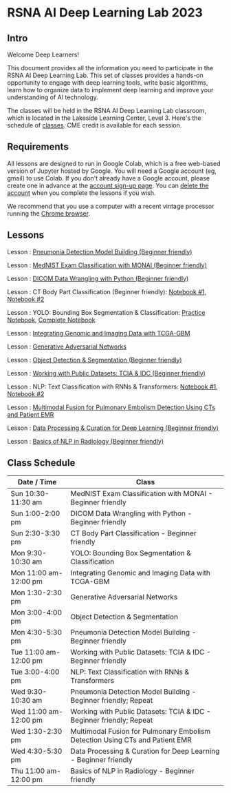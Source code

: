 
# RSNA AI Deep Learning Lab 2023

## Intro

Welcome Deep Learners!  

This document provides all the information you need to participate in the RSNA AI Deep Learning Lab. This set of classes provides a hands-on opportunity to engage with deep learning tools, write basic algorithms, learn how to organize data to implement deep learning and improve your understanding of AI technology. 

The classes will be held in the RSNA AI Deep Learning Lab classroom, which is located in the Lakeside Learning Center, Level 3. Here's the schedule of [classes](#class-schedule). CME credit is available for each session.


## Requirements

All lessons are designed to run in Google Colab, which is a free web-based version of Jupyter hosted by Google. You will need a Google account (eg, gmail) to use Colab. If you don't already have a Google account, please create one in advance at the [account sign-up page](https://accounts.google.com/signup/v2/webcreateaccount?flowName=GlifWebSignIn&flowEntry=SignUp). You can [delete the account](https://support.google.com/accounts/answer/32046?hl=en) when you complete the lessons if you wish. 

We recommend that you use a computer with a recent vintage processor running the [Chrome browser](https://www.google.com/chrome/). 

## Lessons

Lesson : [Pneumonia Detection Model Building (Beginner friendly)](https://colab.research.google.com/gist/georgezero/8f7a8f3463fa7db8f89a7c7bb4c1b6cc/rsna-2021-deep-learning-lab-pneumonia-detection-model-building.ipynb)

Lesson : [MedNIST Exam Classification with MONAI (Beginner friendly)](https://colab.research.google.com/github/RSNA/AI-Deep-Learning-Lab-2021/blob/main/sessions/mednist-monai/MedNIST_Classification_MONAI.ipynb)

Lesson : [DICOM Data Wrangling with Python (Beginner friendly)](https://colab.research.google.com/github/RSNA/AI-Deep-Learning-Lab-2021/blob/main/sessions/dicom-wrangling/DataWrangling2021RSNA16.ipynb)

Lesson : CT Body Part Classification (Beginner friendly): [Notebook #1](https://colab.research.google.com/github/RSNA/AI-Deep-Learning-Lab-2021/blob/main/sessions/ct-body-part/train.ipynb), [Notebook #2](https://colab.research.google.com/github/RSNA/AI-Deep-Learning-Lab-2021/blob/main/sessions/ct-body-part/inference.ipynb)

Lesson : YOLO: Bounding Box Segmentation & Classification: [Practice Notebook](https://colab.research.google.com/github/RSNA/AI-Deep-Learning-Lab-2021/blob/main/sessions/yolo/Train_YOLOv5_Practice_Notebook.ipynb), [Complete Notebook](https://colab.research.google.com/github/RSNA/AI-Deep-Learning-Lab-2021/blob/main/sessions/yolo/Train_YOLOv5_Complete_Notebook.ipynb)

Lesson : [Integrating Genomic and Imaging Data with TCGA-GBM](https://colab.research.google.com/github/RSNA/AI-Deep-Learning-Lab-2021/blob/main/sessions/tcga-gbm/RSNA_2021_TCGA_GBM_radiogenomics.ipynb)

Lesson : [Generative Adversarial Networks](https://colab.research.google.com/github/RSNA/AI-Deep-Learning-Lab-2021/blob/main/sessions/gans/RSNA2021_DL_Lab_GAN.ipynb)

Lesson : [Object Detection & Segmentation (Beginner friendly)](https://colab.research.google.com/github/RSNA/AI-Deep-Learning-Lab-2021/blob/main/sessions/object-detection-seg/segmentation.ipynb)

Lesson : [Working with Public Datasets:
TCIA & IDC (Beginner friendly)](https://colab.research.google.com/github/RSNA/AI-Deep-Learning-Lab-2021/blob/main/sessions/tcia-idc/RSNA_2021_IDC_and_TCIA.ipynb)

Lesson : NLP: Text Classification with RNNs & Transformers: [Notebook #1](https://colab.research.google.com/github/RSNA/AI-Deep-Learning-Lab-2021/blob/main/sessions/nlp-text-classification/RSNA21_DLL_NLP_RNNs.ipynb), [Notebook #2](https://colab.research.google.com/github/RSNA/AI-Deep-Learning-Lab-2021/blob/main/sessions/nlp-text-classification/RSNA21_DLL_NLP_Transformers.ipynb)

Lesson : [Multimodal Fusion for Pulmonary Embolism Detection Using CTs and Patient EMR](https://colab.research.google.com/github/RSNA/AI-Deep-Learning-Lab-2021/blob/main/sessions/multi-modal-pe/Multimodal%20Fusion%20for%20PE%20Detection%20(Clean).ipynb)

Lesson : [Data Processing & Curation for Deep Learning (Beginner friendly)](https://colab.research.google.com/github/RSNA/AI-Deep-Learning-Lab-2021/blob/main/sessions/data-curation/Data_Processing_%26_Curation_for_Deep_Learning.ipynb)

Lesson : [Basics of NLP in Radiology (Beginner friendly)](https://colab.research.google.com/github/RSNA/AI-Deep-Learning-Lab-2021/blob/main/sessions/nlp-basics/DLL52_Basics_NLP_Radiology.ipynb)


## Class Schedule

| Date / Time | Class |
| --- | --- |
| Sun 10:30-11:30 am | MedNIST Exam Classification with MONAI - Beginner friendly |
| Sun 1:00-2:00 pm | DICOM Data Wrangling with Python - Beginner friendly |
| Sun 2:30-3:30 pm | CT Body Part Classification - Beginner friendly |
| Mon 9:30-10:30 am | YOLO: Bounding Box Segmentation & Classification |
| Mon 11:00 am-12:00 pm | Integrating Genomic and Imaging Data with TCGA-GBM |
| Mon 1:30-2:30 pm | Generative Adversarial Networks |
| Mon 3:00-4:00 pm | Object Detection & Segmentation |
| Mon 4:30-5:30 pm | Pneumonia Detection Model Building - Beginner friendly |
| Tue 11:00 am-12:00 pm| Working with Public Datasets: TCIA & IDC - Beginner friendly |
| Tue 3:00-4:00 pm| NLP: Text Classification with RNNs & Transformers |
| Wed 9:30-10:30 am | Pneumonia Detection Model Building - Beginner friendly; Repeat |
| Wed 11:00 am-12:00 pm | Working with Public Datasets: TCIA & IDC - Beginner friendly; Repeat |
| Wed 1:30-2:30 pm | Multimodal Fusion for Pulmonary Embolism Detection Using CTs and Patient EMR |
| Wed 4:30-5:30 pm | Data Processing & Curation for Deep Learning - Beginner friendly |
| Thu 11:00 am-12:00 pm| Basics of NLP in Radiology - Beginner friendly |

	
